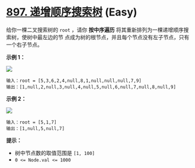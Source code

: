 # [897. 递增顺序搜索树][link] (Easy)

[link]: https://leetcode.cn/problems/increasing-order-search-tree/

给你一棵二叉搜索树的 `root` ，请你 **按中序遍历** 将其重新排列为一棵递增顺序搜索树，使树中最左边的节
点成为树的根节点，并且每个节点没有左子节点，只有一个右子节点。

**示例 1：**

![](https://assets.leetcode.com/uploads/2020/11/17/ex1.jpg)

```
输入：root = [5,3,6,2,4,null,8,1,null,null,null,7,9]
输出：[1,null,2,null,3,null,4,null,5,null,6,null,7,null,8,null,9]
```

**示例 2：**

![](https://assets.leetcode.com/uploads/2020/11/17/ex2.jpg)

```
输入：root = [5,1,7]
输出：[1,null,5,null,7]
```

**提示：**

- 树中节点数的取值范围是 `[1, 100]`
- `0 <= Node.val <= 1000`

